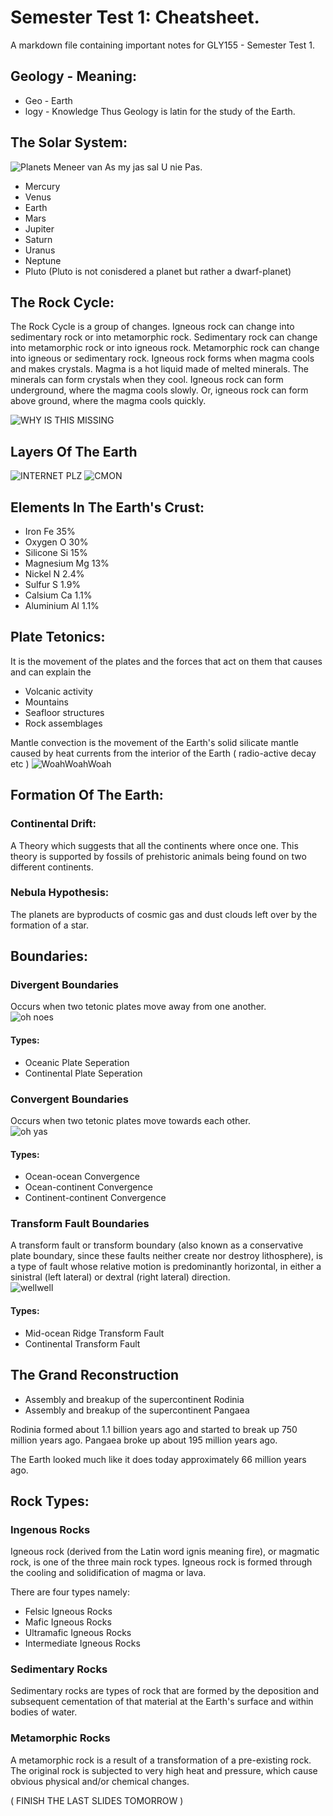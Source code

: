 # Semester Test 1: Cheatsheet.
A markdown file containing important notes for GLY155 - Semester Test 1.
## Geology - Meaning:
* Geo - Earth
* logy - Knowledge
Thus Geology is latin for the study of the Earth.

## The Solar System:
![Planets](http://allpicts.in/download/3500/High_Definition_Pictures_with_Planets_In_Our_Solar_System.jpg/)
Meneer van As my jas sal U nie Pas.
* Mercury
* Venus
* Earth
* Mars
* Jupiter
* Saturn
* Uranus
* Neptune
* Pluto (Pluto is not conisdered a planet but rather a dwarf-planet)


## The Rock Cycle:

The Rock Cycle is a group of changes. Igneous rock can change into sedimentary rock or into metamorphic rock. Sedimentary rock can change into metamorphic rock or into igneous rock. Metamorphic rock can change into igneous or sedimentary rock.
Igneous rock forms when magma cools and makes crystals. Magma is a hot liquid made of melted minerals. The minerals can form crystals when they cool. Igneous rock can form underground, where the magma cools slowly. Or, igneous rock can form above ground, where the magma cools quickly.

![WHY IS THIS MISSING](http://i.imgur.com/etdFiEh.png)

## Layers Of The Earth
![INTERNET PLZ](http://i.imgur.com/lzyzV5h.png)
![CMON](http://i.imgur.com/4UENqIP.png)


## Elements In The Earth's Crust:
* Iron       Fe   35%
* Oxygen     O    30%
* Silicone   Si   15%
* Magnesium  Mg   13%
* Nickel     N    2.4%
* Sulfur     S    1.9%
* Calsium    Ca   1.1%
* Aluminium  Al   1.1%

## Plate Tetonics:
It is the movement of the plates and the forces that act on them that causes and can explain the
* Volcanic activity
* Mountains
* Seafloor structures
* Rock assemblages

Mantle convection is the movement of the Earth's solid silicate mantle caused by heat currents from the interior of the Earth ( radio-active decay etc )
![WoahWoahWoah](http://www.geosci.usyd.edu.au/users/prey/ACSGT/EReports/eR.2003/GroupD/Report1/images/mantle_convection2.gif)

## Formation Of The Earth:

### Continental Drift:
A Theory which suggests that all the continents where once one. This theory is supported by fossils of prehistoric animals being found on two different continents.

### Nebula Hypothesis:
The planets are byproducts of cosmic gas and dust clouds left over by the formation of a star.

## Boundaries:
### Divergent Boundaries
Occurs when two tetonic plates move away from one another.<br>
![oh noes](https://upload.wikimedia.org/wikipedia/commons/thumb/d/d9/Continental-continental_constructive_plate_boundary.svg/310px-Continental-continental_constructive_plate_boundary.svg.png)
#### Types:
* Oceanic Plate Seperation
* Continental Plate Seperation

### Convergent Boundaries
Occurs when two tetonic plates move towards each other.<br>
![oh yas](https://upload.wikimedia.org/wikipedia/commons/thumb/e/e2/Continental-continental_destructive_plate_boundary.svg/205px-Continental-continental_destructive_plate_boundary.svg.png)
#### Types:
* Ocean-ocean Convergence
* Ocean-continent Convergence
* Continent-continent Convergence

### Transform Fault Boundaries
A transform fault or transform boundary (also known as a conservative plate boundary, since these faults neither create nor destroy lithosphere), is a type of fault whose relative motion is predominantly horizontal, in either a sinistral (left lateral) or dextral (right lateral) direction.
<br>
![wellwell](https://upload.wikimedia.org/wikipedia/commons/thumb/a/a4/Continental-continental_conservative_plate_boundary_opposite_directions.svg/250px-Continental-continental_conservative_plate_boundary_opposite_directions.svg.png)

#### Types:
* Mid-ocean Ridge Transform Fault
* Continental Transform Fault

## The Grand Reconstruction
* Assembly and breakup of the supercontinent Rodinia
* Assembly and breakup of the supercontinent Pangaea

Rodinia formed about 1.1 billion years ago and started to break up 750 million years ago.
Pangaea broke up about 195 million years ago.

The Earth looked much like it does today approximately 66 million years ago.

## Rock Types:
### Ingenous Rocks
Igneous rock (derived from the Latin word ignis meaning fire), or magmatic rock, is one of the three main rock types. Igneous rock is formed through the cooling and solidification of magma or lava.

There are four types namely:
* Felsic Igneous Rocks
* Mafic Igneous Rocks
* Ultramafic Igneous Rocks  
* Intermediate Igneous Rocks

### Sedimentary Rocks
Sedimentary rocks are types of rock that are formed by the deposition and subsequent cementation of that material at the Earth's surface and within bodies of water.
### Metamorphic Rocks
A metamorphic rock is a result of a transformation of a pre-existing rock. The original rock is subjected to very high heat and pressure, which cause obvious physical and/or chemical changes.


( FINISH THE LAST SLIDES TOMORROW )
